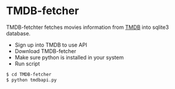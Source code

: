 # TMDB-fetcher


TMDB-fetchter fetches movies information from [TMDB][tmdb_link] into sqlite3 database. 
  - Sign up into TMDB to use API
  - Download TMDB-fetcher
  - Make sure python is installed in your system
  - Run script
```sh
$ cd TMDB-fetcher
$ python tmdbapi.py
```

   [tmdb_link]: <https://www.themoviedb.org/documentation/api?language=en>
  
